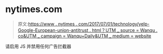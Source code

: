 # nytimes.com

> 原文:[https://www . nytimes . com/2017/07/01/technology/yelp-Google-European-union-antitrust . html？UTM _ source = Wanqu . co&UTM _ campaign = Wanqu+Daily&UTM _ medium = website](https://www.nytimes.com/2017/07/01/technology/yelp-google-european-union-antitrust.html?utm_source=wanqu.co&utm_campaign=Wanqu+Daily&utm_medium=website)

请启用 JS 并禁用任何广告拦截器